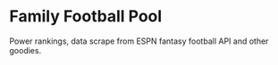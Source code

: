 # Family Football Pool

Power rankings, data scrape from ESPN fantasy football API and other goodies.
